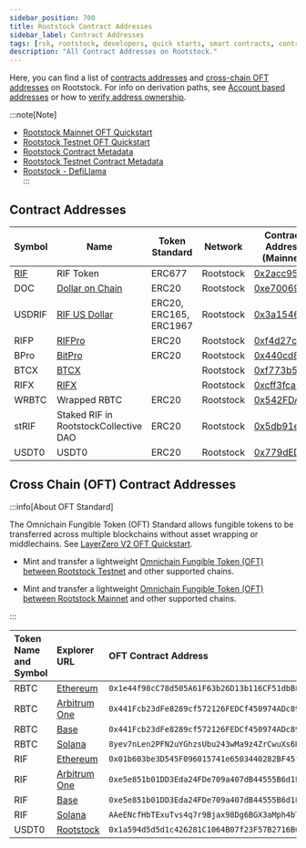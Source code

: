 ```yaml
---
sidebar_position: 700
title: Rootstock Contract Addresses
sidebar_label: Contract Addresses
tags: [rsk, rootstock, developers, quick starts, smart contracts, contract addresses]
description: "All Contract Addresses on Rootstock."
---
```


Here, you can find a list of [contracts addresses](#contract-addresses) and [cross-chain OFT addresses](#cross-chain-oft-contract-addresses) on Rootstock. 
For info on derivation paths, see [Account based addresses](/concepts/account-based-addresses/) or how to [verify address ownership](/developers/smart-contracts/verify-address-ownership/).

:::note[Note]
- [Rootstock Mainnet OFT Quickstart](https://docs.layerzero.network/v2/deployments/evm-chains/rootstock-mainnet-oft-quickstart)
- [Rootstock Testnet OFT Quickstart](https://docs.layerzero.network/v2/deployments/evm-chains/rootstock-testnet-oft-quickstart)		
- [Rootstock Contract Metadata](https://github.com/rsksmart/rsk-contract-metadata)
- [Rootstock Testnet Contract Metadata](https://github.com/rsksmart/rsk-testnet-contract-metadata) 
- [Rootstock - DefiLlama](https://defillama.com/chain/Rootstock)			
:::

## Contract Addresses

| Symbol |  Name | Token Standard  | Network | Contract Address (Mainnet) | Contract Address (Testnet) |
|---|---|---|---| ---| ---|
|  [RIF](/concepts/rif-suite/token) |  RIF Token |  ERC677 | Rootstock | [0x2acc95...](https://explorer.rootstock.io/address/0x2acc95758f8b5f583470ba265eb685a8f45fc9d5) | [0x19f646...](https://explorer.testnet.rootstock.io/address/0x19f64674d8a5b4e652319f5e239efd3bc969a1fe)
|  DOC |  [Dollar on Chain](https://moneyonchain.com/doc-bitcoin-stablecoin/) |  ERC20 | Rootstock | [0xe70069...](https://explorer.rootstock.io/address/0xe700691da7b9851f2f35f8b8182c69c53ccad9db) |
|  USDRIF |  [RIF US Dollar](https://rifonchain.com/) | ERC20, ERC165, ERC1967 | Rootstock | [0x3a15461...](https://explorer.rootstock.io/address/0x3a15461d8ae0f0fb5fa2629e9da7d66a794a6e37) | [0x8dbf3...](https://explorer.testnet.rootstock.io/address/0x8dbf326e12a9fF37ED6DDF75adA548C2640A6482)
|  RIFP |  [RIFPro](https://rif.moneyonchain.com/metrics) |  ERC20 | Rootstock | [0xf4d27c5...](https://explorer.rootstock.io/address/0xf4d27c56595ed59b66cc7f03cff5193e4bd74a61) |
|  BPro |  [BitPro](https://moneyonchain.com/bpro-income-for-bitcoin-holders/) |  ERC20 | Rootstock | [0x440cd83...](https://explorer.rootstock.io/address/0x440cd83c160de5c96ddb20246815ea44c7abbca8) |
|  BTCX |  [BTCX](https://moneyonchain.com/btcx-leveraged-bitcoin/) |  | Rootstock | [0xf773b5...](https://explorer.rootstock.io/address/0xf773b590af754d597770937fa8ea7abdf2668370) |
|  RIFX |  [RIFX](https://rif.moneyonchain.com/metrics) |  | Rootstock | [0xcff3fca...](https://explorer.rootstock.io/address/0xcff3fcaec2352c672c38d77cb1a064b7d50ce7e1) |
|  WRBTC |  Wrapped RBTC | ERC20  | Rootstock | [0x542FDA3...](https://rootstock.blockscout.com/token/0x542FDA317318eBf1d3DeAF76E0B632741a7e677d) |
|  stRIF |  Staked RIF in RootstockCollective DAO | ERC20  | Rootstock | [0x5db91e2...](https://rootstock.blockscout.com/token/0x5db91e24BD32059584bbDb831A901f1199f3d459?tab=contract) | [0xe703971](https://explorer.testnet.rootstock.io/address/0xe7039717c51c44652fb47be1794884a82634f08f) |
|  USDT0 |  USDT0 | ERC20  | Rootstock | [0x779dED0...](https://explorer.rootstock.io/address/0x779ded0c9e1022225f8e0630b35a9b54be713736) | [0x5A2256D](https://explorer.testnet.rootstock.io/token/0x5a2256dd0dfbc8ce121d923ac7d6e7a3fc7f9922) |



## Cross Chain (OFT) Contract Addresses

:::info[About OFT Standard]

The Omnichain Fungible Token (OFT) Standard allows fungible tokens to be transferred across multiple blockchains without asset wrapping or middlechains. See [LayerZero V2 OFT Quickstart](https://docs.layerzero.network/v2/developers/evm/oft/quickstart). 

- Mint and transfer a lightweight [Omnichain Fungible Token (OFT) between Rootstock Testnet](https://docs.layerzero.network/v2/deployments/evm-chains/rootstock-testnet-oft-quickstart) and other supported chains.	

- Mint and transfer a lightweight [Omnichain Fungible Token (OFT) between Rootstock Mainnet](https://docs.layerzero.network/v2/deployments/evm-chains/rootstock-mainnet-oft-quickstart) and other supported chains.

:::

| Token Name and Symbol | Explorer URL                                                                            | OFT Contract Address        |
| :--------- | :----------------------------------------------------------------------------------------------------- | :--------------------------------------------- |
| RBTC       | [Ethereum](https://etherscan.io/address/0x1e44f98cC78d505A61F63b26D13b116CF51dbB87)                  | `0x1e44f98cC78d505A61F63b26D13b116CF51dbB87` |
| RBTC       | [Arbitrum One](https://arbiscan.io/address/0x441Fcb23dFe8289cf572126FEDCf450974ADc891)                   | `0x441Fcb23dFe8289cf572126FEDCf450974ADc891` |
| RBTC       | [Base](https://basescan.org/address/0x441Fcb23dFe8289cf572126FEDCf450974ADc891)                      | `0x441Fcb23dFe8289cf572126FEDCf450974ADc891` |
| RBTC       | [Solana](https://solscan.io/token/8yev7nLen2PFN2uYGhzsUbu243wMa9z4ZrCwuXs6DEQw)                       | `8yev7nLen2PFN2uYGhzsUbu243wMa9z4ZrCwuXs6DEQw`|
| RIF        | [Ethereum](https://etherscan.io/address/0x01b603be3D545F096015741e6503440282BF45fb)                    | `0x01b603be3D545F096015741e6503440282BF45fb` |
| RIF        | [Arbitrum One](https://arbiscan.io/address/0xe5e851b01DD3Eda24FDe709a407dB44555B6d1E0)                 | `0xe5e851b01DD3Eda24FDe709a407dB44555B6d1E0` |
| RIF        | [Base](https://basescan.org/address/0xe5e851b01DD3Eda24FDe709a407dB44555B6d1E0)                       | `0xe5e851b01DD3Eda24FDe709a407dB44555B6d1E0` |
| RIF        | [Solana](https://solscan.io/token/AAeENcfHbTExuTvs4q7r9Bjax98Dg6BGX3aMph4bTLdK)                       | `AAeENcfHbTExuTvs4q7r9Bjax98Dg6BGX3aMph4bTLdK`|
| USDT0       | [Rootstock](https://explorer.rootstock.io/address/0x1a594d5d5d1c426281c1064b07f23f57b2716b61)        | `0x1a594d5d5d1c426281C1064B07f23F57B2716B61`|